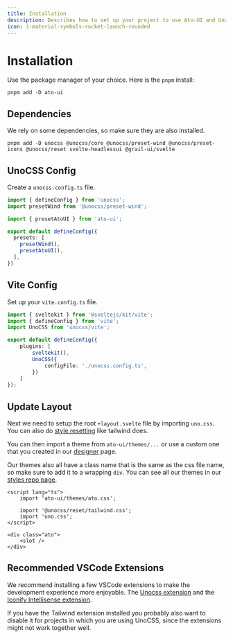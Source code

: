```yaml
---
title: Installation
description: Describes how to set up your project to use Ato-UI and UnoCSS.
icon: i-material-symbols-rocket-launch-rounded
---
```


<!-- <script>
	import CodeBlock from '../../mdsvex/CodeBlock.svelte';
</script> -->

# Installation

Use the package manager of your choice. Here is the `pnpm` install:

```shell showCode=true
pnpm add -D ato-ui
```

## Dependencies

We rely on some dependencies, so make sure they are also installed.

```shell showCode=true
pnpm add -D unocss @unocss/core @unocss/preset-wind @unocss/preset-icons @unocss/reset svelte-headlessui @grail-ui/svelte
```

## UnoCSS Config

Create a `unocss.config.ts` file.

```typescript showCode=true title="unocss.config.ts"
import { defineConfig } from 'unocss';
import presetWind from '@unocss/preset-wind';

import { presetAtoUI } from 'ato-ui';

export default defineConfig({
  presets: [
    presetWind(),
    presetAtoUI(),
  ],
})
```

## Vite Config

Set up your `vite.config.ts` file.

```typescript showCode=true title="vite.config.ts"
import { sveltekit } from '@sveltejs/kit/vite';
import { defineConfig } from 'vite';
import UnoCSS from 'unocss/vite';

export default defineConfig({
	plugins: [
		sveltekit(),
		UnoCSS({
      		configFile: './unocss.config.ts',
		})
	]
});
```

## Update Layout

Next we need to setup the root `+layout.svelte` file by importing `uno.css`. You can also do [style resetting](https://unocss.dev/guide/style-reset) like tailwind does. 

You can then import a theme from `ato-ui/themes/...` or use a custom one that you created in our [designer](/designer) page.

Our themes also all have a class name that is the same as the css file name, so make sure to add it to a wrapping `div`. You can see all our themes in our [styles repo page](https://github.com/bennymi/ato-ui/tree/main/src/lib/styles/themes).

```svelte showCode=true title="./src/routes/+layout.svelte"
<script lang="ts">
	import 'ato-ui/themes/ato.css';

	import '@unocss/reset/tailwind.css';
	import 'uno.css';
</script>

<div class="ato">
    <slot />
</div>
```

## Recommended VSCode Extensions

We recommend installing a few VSCode extensions to make the development experience more enjoyable. The [Unocss extension](https://marketplace.visualstudio.com/items?itemName=antfu.unocss) and the [Iconify Intellisense extension](https://marketplace.visualstudio.com/items?itemName=antfu.iconify).

If you have the Tailwind extension installed you probably also want to disable it for projects in which you are using UnoCSS, since the extensions might not work together well.